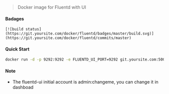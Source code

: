 > Docker image for Fluentd with UI

#### Badages
```
[![build status](https://git.yoursite.com/docker/fluentd/badges/master/build.svg)](https://git.yoursite.com/docker/fluentd/commits/master)
```

#### Quick Start
```bash
docker run -d -p 9292:9292 -e FLUENTD_UI_PORT=9292 git.yoursite.com:5005/docker/fluentd:latest
```

#### Note
* The fluentd-ui initial account is admin:changeme, you can change it in dashboad


